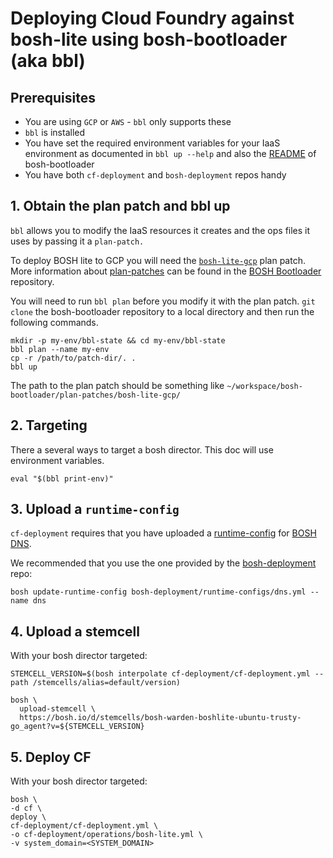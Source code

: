 # Deploying Cloud Foundry against bosh-lite using bosh-bootloader (aka bbl)

## Prerequisites

- You are using `GCP` or `AWS` - `bbl` only supports these
- `bbl` is installed
- You have set the required environment variables for your IaaS environment as documented in `bbl up --help` and also the [README](https://github.com/cloudfoundry/bosh-bootloader/blob/master/README.md) of bosh-bootloader
- You have both `cf-deployment` and `bosh-deployment` repos handy

## 1. Obtain the plan patch and bbl up

`bbl` allows you to modify
the IaaS resources it creates
and the ops files it uses
by passing it a `plan-patch.`

To deploy BOSH lite to GCP
you will need the [`bosh-lite-gcp`](https://github.com/cloudfoundry/bosh-bootloader/tree/master/plan-patches/bosh-lite-gcp) plan patch.
More information about [plan-patches](https://github.com/cloudfoundry/bosh-bootloader/tree/master/plan-patches)
can be found in the [BOSH Bootloader](https://github.com/cloudfoundry/bosh-bootloader) repository.

You will need to run `bbl plan`
before you modify it with the plan patch.
`git clone` the bosh-bootloader repository 
to a local directory
and then run the following commands.

```
mkdir -p my-env/bbl-state && cd my-env/bbl-state
bbl plan --name my-env
cp -r /path/to/patch-dir/. .
bbl up
```

The path to the plan patch should be something like
`~/workspace/bosh-bootloader/plan-patches/bosh-lite-gcp/`

## 2. Targeting

There a several ways to target a bosh director.
This doc will use environment variables.

```
eval "$(bbl print-env)"
```

## 3. Upload a `runtime-config`

`cf-deployment` requires that you have uploaded a [runtime-config](https://bosh.io/docs/runtime-config/) for [BOSH DNS](https://bosh.io/docs/dns/).

We recommended that you use the one provided by the [bosh-deployment](https://github.com/cloudfoundry/bosh-deployment/blob/master/runtime-configs/dns.yml) repo:

```
bosh update-runtime-config bosh-deployment/runtime-configs/dns.yml --name dns
```


## 4. Upload a stemcell

With your bosh director targeted:
```
STEMCELL_VERSION=$(bosh interpolate cf-deployment/cf-deployment.yml --path /stemcells/alias=default/version)

bosh \
  upload-stemcell \
  https://bosh.io/d/stemcells/bosh-warden-boshlite-ubuntu-trusty-go_agent?v=${STEMCELL_VERSION}
```


## 5. Deploy CF

With your bosh director targeted:
```
bosh \
-d cf \
deploy \
cf-deployment/cf-deployment.yml \
-o cf-deployment/operations/bosh-lite.yml \
-v system_domain=<SYSTEM_DOMAIN>
```

